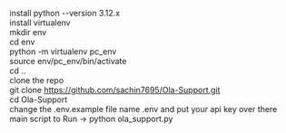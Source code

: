 install python --version 3.12.x<br>
install virtualenv<br>
mkdir env<br>
cd env<br>
python -m virtualenv pc_env<br>
source env/pc_env/bin/activate<br>
cd .. <br>
clone the repo <br>
git clone https://github.com/sachin7695/Ola-Support.git <br>
cd Ola-Support <br>
change the .env.example file name .env and put your api key over there <br>
main script to Run -> python ola_support.py<br>

